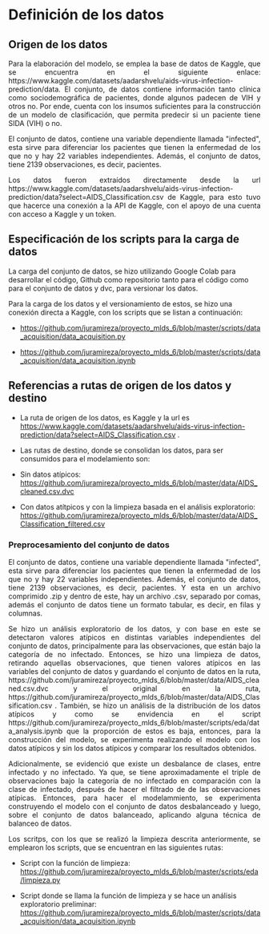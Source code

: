 # Definición de los datos

## Origen de los datos

<p align="justify">
Para la elaboración del modelo, se emplea la base de datos de Kaggle, que se encuentra en el siguiente enlace: https://www.kaggle.com/datasets/aadarshvelu/aids-virus-infection-prediction/data. El conjunto, de datos contiene información tanto clínica como sociodemográfica de pacientes, donde algunos padecen de VIH y otros no. Por ende, cuenta con los insumos suficientes para la construcción de un modelo de clasificación, que permita predecir si un paciente tiene SIDA (VIH) o no.
</p>

<p align="justify">
El conjunto de datos, contiene una variable dependiente llamada "infected", esta sirve para diferenciar los pacientes que tienen la enfermedad de los que no y hay 22 variables independientes. Además, el conjunto de datos, tiene 2139 observaciones, es decir, pacientes.
</p>

<p align="justify">
Los datos fueron extraídos directamente desde la url https://www.kaggle.com/datasets/aadarshvelu/aids-virus-infection-prediction/data?select=AIDS_Classification.csv de Kaggle, para esto tuvo que hacerce una conexión a la API de Kaggle, con el apoyo de una cuenta con acceso a Kaggle y un token.
</p>

## Especificación de los scripts para la carga de datos

<p align="justify">

La carga del conjunto de datos, se hizo utilizando Google Colab para desarrollar el código, Github como repositorio tanto para el código como para el conjunto de datos y dvc, para versionar los datos.

Para la carga de los datos y el versionamiento de estos, se hizo una conexión directa a Kaggle, con los scripts que se listan a continuación:

- https://github.com/juramireza/proyecto_mlds_6/blob/master/scripts/data_acquisition/data_acquisition.py

- https://github.com/juramireza/proyecto_mlds_6/blob/master/scripts/data_acquisition/data_acquisition.ipynb 

</p>

## Referencias a rutas de origen de los datos y destino

- La ruta de origen de los datos, es Kaggle y la url es https://www.kaggle.com/datasets/aadarshvelu/aids-virus-infection-prediction/data?select=AIDS_Classification.csv .

- Las rutas de destino, donde se consolidan los datos, para ser consumidos para el modelamiento son: 

- Sin datos atípicos: https://github.com/juramireza/proyecto_mlds_6/blob/master/data/AIDS_cleaned.csv.dvc
- Con datos atítpicos y con la limpieza basada en el análisis exploratorio: https://github.com/juramireza/proyecto_mlds_6/blob/master/data/AIDS_Classification_filtered.csv

### Preprocesamiento del conjunto de datos 

<p align="justify">
El conjunto de datos, contiene una variable dependiente llamada "infected", esta sirve para diferenciar los pacientes que tienen la enfermedad de los que no y hay 22 variables independientes. Además, el conjunto de datos, tiene 2139 observaciones, es decir, pacientes. Y esta en un archivo comprimido .zip y dentro de este, hay un archivo .csv, separado por comas, además el conjunto de datos tiene un formato tabular, es decir, en filas y columnas. 
</p>

<p align="justify">
Se hizo un análisis exploratorio de los datos, y con base en este se detectaron valores atípicos en distintas variables independientes del conjunto de datos, principalmente para las observaciones, que están bajo la categoría de no infectado. Entonces, se hizo una limpieza de datos, retirando aquellas observaciones, que tienen valores atípicos en las variables del conjunto de datos y guardando el conjunto de datos en la ruta, https://github.com/juramireza/proyecto_mlds_6/blob/master/data/AIDS_cleaned.csv.dvc y el original en la ruta, https://github.com/juramireza/proyecto_mlds_6/blob/master/data/AIDS_Classification.csv . También, se hizo un análisis de la distribución de los datos atípicos y como se envidencia en el script https://github.com/juramireza/proyecto_mlds_6/blob/master/scripts/eda/data_analysis.ipynb que la proporción de estos es baja, entonces, para la construcción del modelo, se experimenta realizando el modelo con los datos atípicos y sin los datos atípicos y comparar los resultados obtenidos.
</p>

<p align="justify">
Adicionalmente, se evidenció que existe un desbalance de clases, entre infectado y no infectado. Ya que, se tiene aproximadamente el triple de observaciones bajo la categoría de no infectado en comparación con la clase de infectado, después de hacer el filtrado de de las observaciones atípicas. Entonces, para hacer el modelammiento, se experimenta construyendo el modelo con el conjunto de datos desbalanceado y luego, sobre el conjunto de datos balanceado, aplicando alguna técnica de balanceo de datos. 

</p>

<p align="justify">
Los scritps, con los que se realizó la limpieza descrita anteriormente, se emplearon los scripts, que se encuentran en las siguientes rutas: 
</p>

- Script con la función de limpieza: https://github.com/juramireza/proyecto_mlds_6/blob/master/scripts/eda/limpieza.py

- Script donde se llama la función de limpieza y se hace un análisis exploratorio preliminar: https://github.com/juramireza/proyecto_mlds_6/blob/master/scripts/data_acquisition/data_acquisition.ipynb


